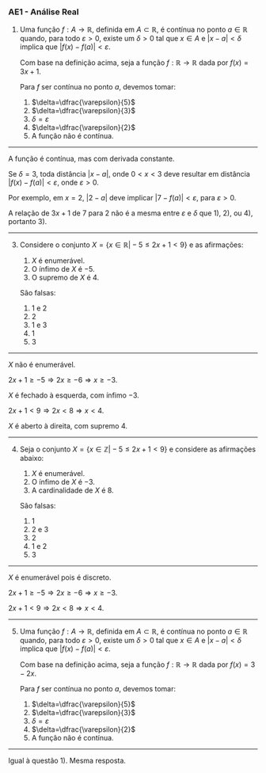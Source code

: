 ### AE1 - Análise Real

1. Uma função $f:A\rightarrow\mathbb{R}$, definida em $A\subset\mathbb{R}$, é contínua no ponto $a\in\mathbb{R}$ quando, para todo $\varepsilon\gt0$, existe um $\delta\gt0$ tal que $x\in A$ e $|x-a|<\delta$ implica que $|f(x)-f(a)|\lt\varepsilon$.

   Com base na definição acima, seja a função $f:\mathbb{R}\rightarrow\mathbb{R}$ dada por $f(x)=3x+1$.

   Para $f$ ser contínua no ponto $a$, devemos tomar:

   1. $\delta=\dfrac{\varepsilon}{5}$
   2. $\delta=\dfrac{\varepsilon}{3}$
   3. $\delta=\varepsilon$
   4. $\delta=\dfrac{\varepsilon}{2}$
   5. A função não é contínua.

-----

A função é contínua, mas com derivada constante.

Se $\delta=3$, toda distância $|x-a|$, onde $0<x<3$ deve resultar em distância $|f(x)-f(a)|<\varepsilon$, onde $\varepsilon>0$.

Por exemplo, em $x=2$, $|2-a|$ deve implicar $|7-f(a)|<\varepsilon$, para $\varepsilon>0$.

A relação de $3x+1$ de $7$ para $2$ não é a mesma entre $\varepsilon$ e $\delta$ que 1), 2), ou 4), portanto 3).

-----

3. Considere o conjunto $X=\left\{x\in\mathbb{R}\vert-5\leq2x+1\lt9\right\}$ e as afirmações:
   1. $X$ é enumerável.
   2. O ínfimo de $X$ é $-5$.
   3. O supremo de $X$ é $4$.
   
   São falsas:
   
   1. 1 e 2
   2. 2
   3. 1 e 3
   4. 1
   5. 3

-----

$X$ não é enumerável.

$2x+1\geq-5\Rightarrow2x\geq-6\Rightarrow x\geq-3\text{.}$

$X$ é fechado à esquerda, com ínfimo $-3$.

$2x+1\lt9\Rightarrow2x\lt8\Rightarrow x\lt4\text{.}$

$X$ é aberto à direita, com supremo $4$.

-----

4. Seja o conjunto $X=\left\{x\in\mathbb{Z}\vert-5\leq2x+1\lt9\right\}$ e considere as afirmações abaixo:
   1. $X$ é enumerável.
   2. O ínfimo de $X$ é $-3$.
   3. A cardinalidade de $X$ é 8.
   
   São falsas:
   
   1. 1
   2. 2 e 3
   3. 2
   4. 1 e 2
   5. 3

-----

$X$ é enumerável pois é discreto.

$2x+1\geq-5\Rightarrow2x\geq-6\Rightarrow x\geq-3\text{.}$

$2x+1\lt9\Rightarrow 2x\lt8\Rightarrow x\lt4\text{.}$

-----

5. Uma função $f:A\rightarrow\mathbb{R}$, definida em $A\subset\mathbb{R}$, é contínua no ponto $a\in\mathbb{R}$ quando, para todo $\varepsilon\gt0$, existe um $\delta\gt0$ tal que $x\in A$ e $|x-a|<\delta$ implica que $|f(x)-f(a)|\lt\varepsilon$.

   Com base na definição acima, seja a função $f:\mathbb{R}\rightarrow\mathbb{R}$ dada por $f(x)=3-2x$.

   Para $f$ ser contínua no ponto $a$, devemos tomar:

   1. $\delta=\dfrac{\varepsilon}{5}$
   2. $\delta=\dfrac{\varepsilon}{3}$
   3. $\delta=\varepsilon$
   4. $\delta=\dfrac{\varepsilon}{2}$
   5. A função não é contínua.

-----

Igual à questão 1). Mesma resposta.